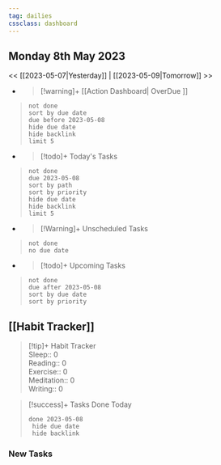 ```yaml
---
tag: dailies
cssclass: dashboard
---
```

## Monday 8th May 2023

<< [[2023-05-07|Yesterday]] | [[2023-05-09|Tomorrow]] >>

- > [!warning]+ [[Action Dashboard| OverDue ]]
> ```tasks
> not done
> sort by due date
> due before 2023-05-08
> hide due date
> hide backlink
> limit 5
> ```

- > [!todo]+ Today's Tasks
> ```tasks
> not done
> due 2023-05-08
> sort by path
> sort by priority
> hide due date
> hide backlink
> limit 5
> ```

- > [!Warning]+ Unscheduled Tasks  
 > ```tasks  
 > not done  
 > no due date

- > [!todo]+ Upcoming Tasks
> ```tasks  
> not done  
> due after 2023-05-08  
> sort by due date
> sort by priority  

## [[Habit Tracker]]
> [!tip]+ Habit Tracker  
> Sleep:: 0  
> Reading:: 0  
> Exercise:: 0  
> Meditation:: 0  
> Writing:: 0


> [!success]+ Tasks Done Today
> ```tasks 
> done 2023-05-08
>  hide due date
>  hide backlink
### New Tasks

